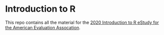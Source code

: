 # Introduction to R 

This repo contains all the material for the [2020 Introduction to R eStudy for the American Evaluation Assocation](https://www.pathlms.com/aea/courses/18868).